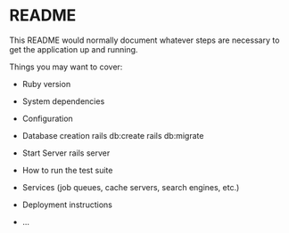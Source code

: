 # README

This README would normally document whatever steps are necessary to get the
application up and running.

Things you may want to cover:

* Ruby version

* System dependencies

* Configuration

* Database creation
rails db:create
rails db:migrate

* Start Server
rails server   

* How to run the test suite

* Services (job queues, cache servers, search engines, etc.)

* Deployment instructions

* ...
